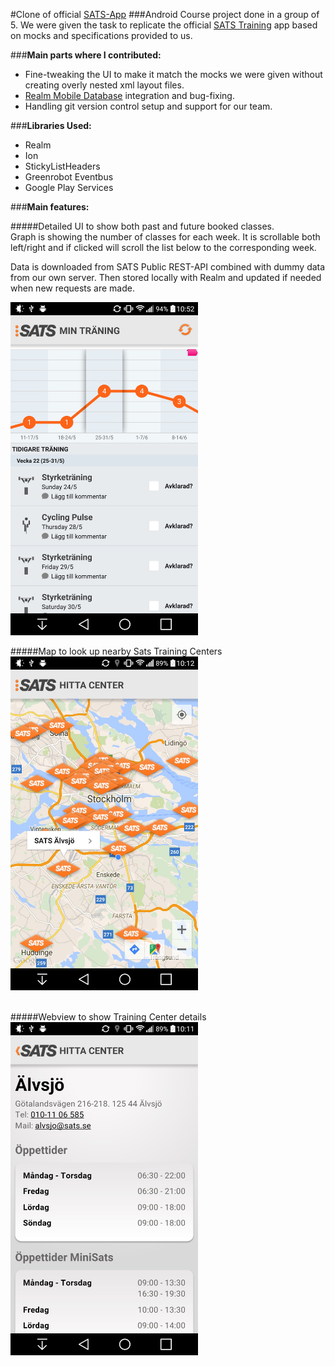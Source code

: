#Clone of official [SATS-App](https://play.google.com/store/apps/details?id=com.sats.sats)
###Android Course project done in a group of 5.
We were given the task to replicate the official [SATS Training](https://play.google.com/store/apps/details?id=com.sats.sats) app based on mocks and specifications provided to us.

###**Main parts where I contributed:**
* Fine-tweaking the UI to make it match the mocks we were given without creating overly nested xml layout files.
* [Realm Mobile Database](http://www.realm.io) integration and bug-fixing.
* Handling git version control setup and support for our team.


###**Libraries Used:**
* Realm
* Ion
* StickyListHeaders
* Greenrobot Eventbus
* Google Play Services

###**Main features:**

#####Detailed UI to show both past and future booked classes.  
Graph is showing the number of classes for each week. It is scrollable both left/right and if clicked will scroll the list below to the corresponding week.  

Data is downloaded from SATS Public REST-API combined with dummy data from our own server. Then stored locally with Realm and updated if needed when new requests are made.


<img src="screenshots/sats_main.jpg" width="300"/>  
<br />


#####Map to look up nearby Sats Training Centers
<img src="screenshots/sats_center_map.jpg" width="300"/>  
<br />


#####Webview to show Training Center details
<img src="screenshots/sats_center_webview.jpg" width="300"/>